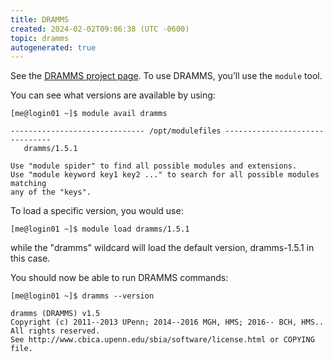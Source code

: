 ```yaml
---
title: DRAMMS
created: 2024-02-02T09:06:38 (UTC -0600)
topic: dramms
autogenerated: true
---
```

<!-- This file was automatically generated. To edit, modify software_packages.yml . -->
See the [DRAMMS project page](https://www.nitrc.org/projects/dramms). To use DRAMMS, you’ll use the `module` tool.

You can see what versions are available by using:
```
[me@login01 ~]$ module avail dramms

------------------------------ /opt/modulefiles -------------------------------
   dramms/1.5.1

Use "module spider" to find all possible modules and extensions.
Use "module keyword key1 key2 ..." to search for all possible modules matching
any of the "keys".
```

To load a specific version, you would use:
```
[me@login01 ~]$ module load dramms/1.5.1
```

while the "dramms" wildcard will load the default version, dramms-1.5.1 in this case.

You should now be able to run DRAMMS commands:
```
[me@login01 ~]$ dramms --version
```
```
dramms (DRAMMS) v1.5
Copyright (c) 2011--2013 UPenn; 2014--2016 MGH, HMS; 2016-- BCH, HMS.. All rights reserved.
See http://www.cbica.upenn.edu/sbia/software/license.html or COPYING file.
```
